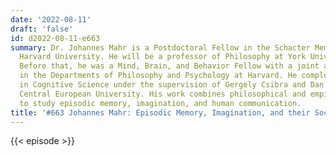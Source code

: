 ```yaml
---
date: '2022-08-11'
draft: 'false'
id: d2022-08-11-e663
summary: Dr. Johannes Mahr is a Postdoctoral Fellow in the Schacter Memory Lab at
  Harvard University. He will be a professor of Philosophy at York University in Toronto.
  Before that, he was a Mind, Brain, and Behavior Fellow with a joint appointment
  in the Departments of Philosophy and Psychology at Harvard. He completed his PhD
  in Cognitive Science under the supervision of Gergely Csibra and Dan Sperber at
  Central European University. His work combines philosophical and empirical approaches
  to study episodic memory, imagination, and human communication.
title: '#663 Johannes Mahr: Episodic Memory, Imagination, and their Social Functions'
---
```

{{< episode >}}

